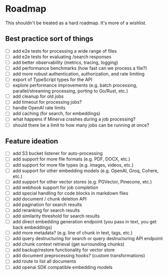 # Roadmap

This shouldn't be treated as a hard roadmap. It's more of a wishlist.

## Best practice sort of things
- [ ] add e2e tests for processing a wide range of files
- [ ] add e2e tests for evaluating /search responses
- [ ] add better observability (metrics, tracing, logging)
- [ ] add performance benchmarks (how fast can we process a file?)
- [ ] add more robust authentication, authorization, and rate limiting
- [ ] export of TypeScript types for the API
- [ ] explore performance improvements (e.g. batch processing, parallel/streaming processing, porting to Go/Rust, etc.)
- [ ] add cleanup for old jobs
- [ ] add timeout for processing jobs?
- [ ] handle OpenAI rate limits
- [ ] add caching (for search, for embeddings)
- [ ] what happens if Minerva crashes during a job processing?
- [ ] should there be a limit to how many jobs can be running at once?

## Feature ideation
- [ ] add S3 bucket listener for auto-processing
- [ ] add support for more file formats (e.g. PDF, DOCX, etc.)
- [ ] add support for more file types (e.g. images, videos, etc.)
- [ ] add support for other embedding models (e.g. OpenAI, Groq, Cohere, etc.)
- [ ] add support for other vector stores (e.g. PGVector, Pinecone, etc.)
- [ ] add webhook support for job completion
- [ ] add special handling for code blocks in markdown files
- [ ] add document / chunk deletion API
- [ ] add pagination for search results
- [ ] add reranking for search results
- [ ] add similarity threshold for search results
- [ ] add direct embedding generation endpoint (you pass in text, you get back embeddings)
- [ ] add more metadata? (e.g. line of chunk in text, tags, etc.)
- [ ] add query destructuring for search or query destructuring API endpoint
- [ ] add chunk context retrieval (get surrounding chunks)
- [ ] add backup/restore functionality for vector store
- [ ] add document preprocessing hooks? (custom transformations)
- [ ] add route to list all documents
- [ ] add openai SDK compatible embedding models